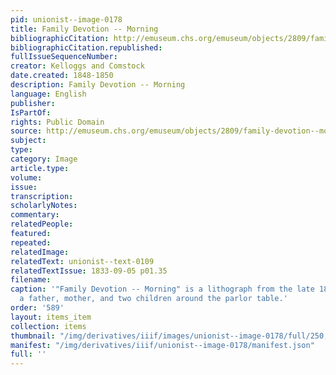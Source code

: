 ```yaml
---
pid: unionist--image-0178
title: Family Devotion -- Morning
bibliographicCitation: http://emuseum.chs.org/emuseum/objects/2809/family-devotion--morning?#
bibliographicCitation.republished: 
fullIssueSequenceNumber: 
creator: Kelloggs and Comstock
date.created: 1848-1850
description: Family Devotion -- Morning
language: English
publisher: 
IsPartOf: 
rights: Public Domain
source: http://emuseum.chs.org/emuseum/objects/2809/family-devotion--morning?#
subject: 
type: 
category: Image
article.type: 
volume: 
issue: 
transcription: 
scholarlyNotes: 
commentary: 
relatedPeople: 
featured: 
repeated: 
relatedImage: 
relatedText: unionist--text-0109
relatedTextIssue: 1833-09-05 p01.35
filename: 
caption: '"Family Devotion -- Morning" is a lithograph from the late 1840s, portraying
  a father, mother, and two children around the parlor table.'
order: '589'
layout: items_item
collection: items
thumbnail: "/img/derivatives/iiif/images/unionist--image-0178/full/250,/0/default.jpg"
manifest: "/img/derivatives/iiif/unionist--image-0178/manifest.json"
full: ''
---
```

